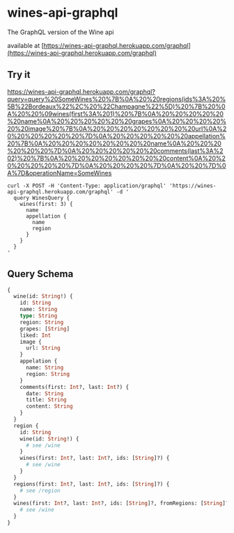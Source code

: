 # wines-api-graphql

The GraphQL version of the Wine api

available at [https://wines-api-graphql.herokuapp.com/graphql](https://wines-api-graphql.herokuapp.com/graphql)



## Try it

https://wines-api-graphql.herokuapp.com/graphql?query=query%20SomeWines%20%7B%0A%20%20regions(ids%3A%20%5B%22Bordeaux%22%2C%20%22Champagne%22%5D)%20%7B%20%0A%20%20%09wines(first%3A%201)%20%7B%0A%20%20%20%20%20%20name%0A%20%20%20%20%20%20grapes%0A%20%20%20%20%20%20image%20%7B%0A%20%20%20%20%20%20%20%20url%0A%20%20%20%20%20%20%7D%0A%20%20%20%20%20%20appellation%20%7B%0A%20%20%20%20%20%20%20%20name%0A%20%20%20%20%20%20%7D%0A%20%20%20%20%20%20comments(last%3A%202)%20%7B%0A%20%20%20%20%20%20%20%20content%0A%20%20%20%20%20%20%7D%0A%20%20%20%20%7D%0A%20%20%7D%0A%7D&operationName=SomeWines

```
curl -X POST -H 'Content-Type: application/graphql' 'https://wines-api-graphql.herokuapp.com/graphql' -d '
  query WinesQuery {
    wines(first: 3) {
      name
      appellation {
        name
        region
      }
    }
  }
'
```

## Query Schema

```graphql
{
  wine(id: String!) {
    id: String
    name: String
    type: String
    region: String
    grapes: [String]
    liked: Int
    image {
      url: String
    }
    appelation {
      name: String
      region: String
    }
    comments(first: Int?, last: Int?) {
      date: String
      title: String
      content: String
    }
  }
  region {
    id: String
    wine(id: String!) {
      # see /wine
    }
    wines(first: Int?, last: Int?, ids: [String]?) {
      # see /wine
    }
  }
  regions(first: Int?, last: Int?, ids: [String]?) {
    # see /region
  }
  wines(first: Int?, last: Int?, ids: [String]?, fromRegions: [String]?) {
    # see /wine
  }
}
```
